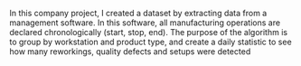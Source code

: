 In this company project, I created a dataset by extracting data from a management software. In this software,
all manufacturing operations are declared chronologically (start, stop, end). The purpose of the algorithm is to group by workstation
and product type, and create a daily statistic to see how many reworkings, quality defects and setups were detected
